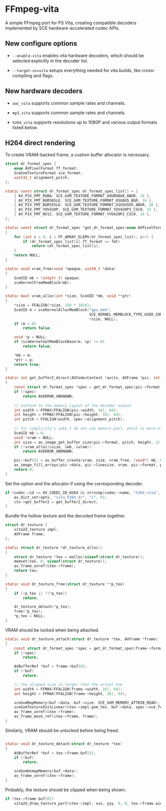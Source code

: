 FFmpeg-vita
=============

A simple FFmpeg port for PS Vita, creating compatible decoders implemented by SCE hardware-accelerated codec APIs.


## New configure options

* `--enable-vita` enables vita hardware decoders, which should be selected explicitly in the decoder list.

* `--target-os=vita` setups everything needed for vita builds, like cross-compiling and flags.


## New hardware decoders

* `aac_vita` supports common sample rates and channels.

* `mp3_vita` supports common sample rates and channels.

* `h264_vita` supports resolutions up to 1080P and various output formats listed below.



## H264 direct rendering

To create VRAM-backed frame, a custom buffer allocator is necessary.
```c
struct dr_format_spec {
    enum AVPixelFormat ff_format;
    SceGxmTextureFormat sce_format;
    uint32_t alignment_pitch;
};

static const struct dr_format_spec dr_format_spec_list[] = {
    { AV_PIX_FMT_RGBA, SCE_GXM_TEXTURE_FORMAT_U8U8U8U8_ABGR, 16 },
    { AV_PIX_FMT_BGR565LE, SCE_GXM_TEXTURE_FORMAT_U5U6U5_BGR, 16 },
    { AV_PIX_FMT_BGR555LE, SCE_GXM_TEXTURE_FORMAT_U1U5U5U5_ABGR, 16 },
    { AV_PIX_FMT_YUV420P, SCE_GXM_TEXTURE_FORMAT_YUV420P3_CSC0, 32 },
    { AV_PIX_FMT_NV12, SCE_GXM_TEXTURE_FORMAT_YVU420P2_CSC0, 16 },
};

static const struct dr_format_spec *get_dr_format_spec(enum AVPixelFormat fmt)
{
    for (int i = 0; i < FF_ARRAY_ELEMS(dr_format_spec_list); i++) {
        if (dr_format_spec_list[i].ff_format == fmt)
            return &dr_format_spec_list[i];
    }
    return NULL;
}

static void vram_free(void *opaque, uint8_t *data)
{
    SceUID mb = (intptr_t) opaque;
    sceKernelFreeMemBlock(mb);
}

static bool vram_alloc(int *size, SceUID *mb, void **ptr)
{
    *size = FFALIGN(*size, 256 * 1024);
    SceUID m = sceKernelAllocMemBlock("gpu_mem",
                                      SCE_KERNEL_MEMBLOCK_TYPE_USER_CDRAM_RW,
                                      *size, NULL);
    if (m < 0)
        return false;

    void *p = NULL;
    if (sceKernelGetMemBlockBase(m, &p) != 0)
        return false;

    *mb = m;
    *ptr = p;
    return true;
}

static int get_buffer2_direct(AVCodecContext *avctx, AVFrame *pic, int flags)
{
    const struct dr_format_spec *spec = get_dr_format_spec(pic->format);
    if (!spec)
        return AVERROR_UNKNOWN;
    
    // conform to the memory layout of the decoder output
    int width = FFMAX(FFALIGN(pic->width, 16), 64);
    int height = FFMAX(FFALIGN(pic->height, 16), 64);
    int pitch = FFALIGN(width, spec->alignment_pitch);
    
    // for simplicity's sake I do not use memory pool, which is more efficient
    SceUID mb = 0;
    void *vram = NULL;
    int size = av_image_get_buffer_size(pic->format, pitch, height, 1);
    if (!vram_alloc(&size, &mb, &vram))
        return AVERROR_UNKNOWN;

    pic->buf[0] = av_buffer_create(vram, size, vram_free, (void*) mb, 0);
    av_image_fill_arrays(pic->data, pic->linesize, vram, pic->format, pitch, height, 1);
    return 0;
}
```

Set the option and the allocator if using the corresponding decoder.
```c
if (codec->id == AV_CODEC_ID_H264 && strncmp(codec->name, "h264_vita", 9) == 0) {
    av_dict_set(opts, "vita_h264_dr", "1", 0);
    ctx->get_buffer2 = get_buffer2_direct;
}
```

Bundle the hollow texture and the decoded frame together.
```c
struct dr_texture {
    vita2d_texture impl;
    AVFrame frame;
};

static struct dr_texture *dr_texture_alloc()
{
    struct dr_texture *tex = malloc(sizeof(struct dr_texture));
    memset(tex, 0, sizeof(struct dr_texture));
    av_frame_unref(&tex->frame);
    return tex;
}

static void dr_texture_free(struct dr_texture **p_tex)
{
    if (!p_tex || !(*p_tex))
        return;

    dr_texture_detach(*p_tex);
    free(*p_tex);
    *p_tex = NULL;
}
```

VRAM should be locked when being attached.
```c
static void dr_texture_attach(struct dr_texture *tex, AVFrame *frame)
{
    const struct dr_format_spec *spec = get_dr_format_spec(frame->format);
    if (!spec)
        return;

    AVBufferRef *buf = frame->buf[0];
    if (!buf)
        return;

    // the aligned size is larger than the actual one
    int width = FFMAX(FFALIGN(frame->width, 16), 64);
    int height = FFMAX(FFALIGN(frame->height, 16), 64);

    sceGxmMapMemory(buf->data, buf->size, SCE_GXM_MEMORY_ATTRIB_READ);
    sceGxmTextureInitLinear(&tex->impl.gxm_tex, buf->data, spec->sce_format, width, height, 0);
    av_frame_unref(&tex->frame);
    av_frame_move_ref(&tex->frame, frame);
}
```

Similarly, VRAM should be unlocked before being freed.
```c

static void dr_texture_detach(struct dr_texture *tex)
{
    AVBufferRef *buf = tex->frame.buf[0];
    if (!buf)
        return;

    sceGxmUnmapMemory(buf->data);
    av_frame_unref(&tex->frame);
}
```

Probably, the texture should be clipped when being shown.
```c
if (tex->frame.buf[0])
    vita2d_draw_texture_part(&tex->impl, xxx, yyy, 0, 0, tex->frame.width, tex->frame.height);

```